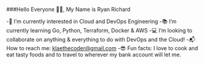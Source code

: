 ###Hello Everyone 👋🏽, My Name is Ryan Richard 

-🤔 I’m currently interested in Cloud and DevOps Engineering
-📚 I’m currently learning Go, Python, Terraform, Docker & AWS
-💻 I’m looking to collaborate on anything & everything to do with DevOps and the Cloud!
-📬 How to reach me: klaethecoder@gmail.com
-😎 Fun facts: I love to cook and eat tasty foods and to travel to wherever my bank account will let me. 
